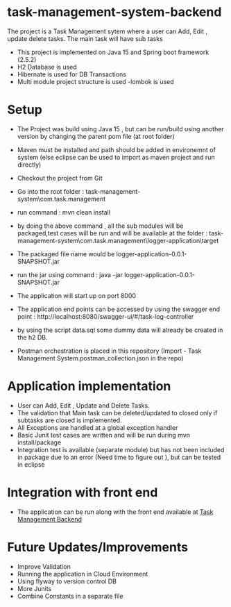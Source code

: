 # task-management-system-backend

The project is a Task Management sytem where a user can Add, Edit , update delete tasks. The main task will have sub tasks

- This project is implemented on Java 15 and Spring boot framework (2.5.2)
- H2 Database is used
- Hibernate is used for DB Transactions
- Multi module project structure  is used 
-lombok is used

# Setup 

- The Project was build using Java 15 , but can be run/build using another version by changing the parent pom file (at root folder)
- Maven must be installed and path should be added in environemnt of system (else eclipse can be used to import as maven project and run directly)

- Checkout the project from Git
- Go into the root folder  : task-management-system\com.task.management
- run command : mvn clean install 
- by doing the above command , all the sub modules will be packaged,test cases will be run  and will be available at the folder : task-management-system\com.task.management\logger-application\target
- The packaged file name would be logger-application-0.0.1-SNAPSHOT.jar
- run the jar using command : java -jar logger-application-0.0.1-SNAPSHOT.jar
- The application will start up on port 8000
- The application end points can be accessed by using the swagger end point : http://localhost:8080/swagger-ui/#/task-log-controller
- by using the script data.sql some dummy data will already be created in the h2 DB.
- Postman orchestration is placed in this repository (Import - Task Management System.postman_collection.json in the repo)

# Application implementation 

- User can Add, Edit , Update and Delete Tasks.
- The validation that Main task can be deleted/updated to closed only if subtasks are closed is implemented.
- All Exceptions are handled at a global exception handler
- Basic Junit test cases are written and  will be run during mvn install/package 
- Integration test is available (separate module) but has not been included in package due to an error (Need time to figure out ), but can be tested in eclipse

# Integration with front end 

- The application can be run along with the front end available at [Task Management Backend](https://github.com/vishnubabu077/task-management-system-frontend)

# Future Updates/Improvements

- Improve Validation 
- Running the application in Cloud Environment 
- Using flyway to version control DB
- More Junits 
- Combine Constants in a separate file 
